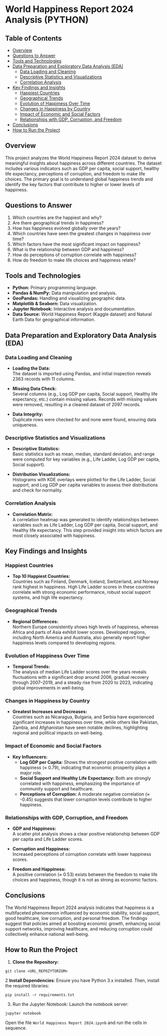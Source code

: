 # World Happiness Report 2024 Analysis (PYTHON)

## Table of Contents
- [Overview](#overview)
- [Questions to Answer](#questions-to-answer)
- [Tools and Technologies](#tools-and-technologies)
- [Data Preparation and Exploratory Data Analysis (EDA)](#data-preparation-and-exploratory-data-analysis-eda)
  - [Data Loading and Cleaning](#data-loading-and-cleaning)
  - [Descriptive Statistics and Visualizations](#descriptive-statistics-and-visualizations)
  - [Correlation Analysis](#correlation-analysis)
- [Key Findings and Insights](#key-findings-and-insights)
  - [Happiest Countries](#happiest-countries)
  - [Geographical Trends](#geographical-trends)
  - [Evolution of Happiness Over Time](#evolution-of-happiness-over-time)
  - [Changes in Happiness by Country](#changes-in-happiness-by-country)
  - [Impact of Economic and Social Factors](#impact-of-economic-and-social-factors)
  - [Relationships with GDP, Corruption, and Freedom](#relationships-with-gdp-corruption-and-freedom)
- [Conclusions](#conclusions)
- [How to Run the Project](#how-to-run-the-project)

## Overview

This project analyzes the World Happiness Report 2024 dataset to derive meaningful insights about happiness across different countries. The dataset includes various indicators such as GDP per capita, social support, healthy life expectancy, perceptions of corruption, and freedom to make life choices. The primary goal is to understand global happiness trends and identify the key factors that contribute to higher or lower levels of happiness.

## Questions to Answer

1. Which countries are the happiest and why?
2. Are there geographical trends in happiness?
3. How has happiness evolved globally over the years?
4. Which countries have seen the greatest changes in happiness over time?
5. Which factors have the most significant impact on happiness?
6. What is the relationship between GDP and happiness?
7. How do perceptions of corruption correlate with happiness?
8. How do freedom to make life choices and happiness relate?

## Tools and Technologies

- **Python:** Primary programming language.
- **Pandas & NumPy:** Data manipulation and analysis.
- **GeoPandas:** Handling and visualizing geographic data.
- **Matplotlib & Seaborn:** Data visualization.
- **Jupyter Notebook:** Interactive analysis and documentation.
- **Data Source:** World Happiness Report (Kaggle dataset) and Natural Earth Data for geographical information.

## Data Preparation and Exploratory Data Analysis (EDA)

### Data Loading and Cleaning

- **Loading the Data:**  
  The dataset is imported using Pandas, and initial inspection reveals 2363 records with 11 columns.
  
- **Missing Data Check:**  
  Several columns (e.g., Log GDP per capita, Social support, Healthy life expectancy, etc.) contain missing values. Records with missing values were removed, resulting in a cleaned dataset of 2097 records.
  
- **Data Integrity:**  
  Duplicate rows were checked for and none were found, ensuring data uniqueness.

### Descriptive Statistics and Visualizations

- **Descriptive Statistics:**  
  Basic statistics such as mean, median, standard deviation, and range were computed for key variables (e.g., Life Ladder, Log GDP per capita, Social support).
  
- **Distribution Visualizations:**  
  Histograms with KDE overlays were plotted for the Life Ladder, Social support, and Log GDP per capita variables to assess their distributions and check for normality.

### Correlation Analysis

- **Correlation Matrix:**  
  A correlation heatmap was generated to identify relationships between variables such as Life Ladder, Log GDP per capita, Social support, and Healthy life expectancy. This step provided insight into which factors are most closely associated with happiness.

## Key Findings and Insights

### Happiest Countries

- **Top 10 Happiest Countries:**  
  Countries such as Finland, Denmark, Iceland, Switzerland, and Norway rank highest in happiness. High Life Ladder scores in these countries correlate with strong economic performance, robust social support systems, and high life expectancy.

### Geographical Trends

- **Regional Differences:**  
  Northern Europe consistently shows high levels of happiness, whereas Africa and parts of Asia exhibit lower scores. Developed regions, including North America and Australia, also generally report higher happiness levels compared to developing regions.

### Evolution of Happiness Over Time

- **Temporal Trends:**  
  The analysis of median Life Ladder scores over the years reveals fluctuations with a significant drop around 2006, gradual recovery through 2007–2019, and a steady rise from 2020 to 2023, indicating global improvements in well-being.

### Changes in Happiness by Country

- **Greatest Increases and Decreases:**  
  Countries such as Nicaragua, Bulgaria, and Serbia have experienced significant increases in happiness over time, while others like Pakistan, Zambia, and Afghanistan have seen notable declines, highlighting regional and political impacts on well-being.

### Impact of Economic and Social Factors

- **Key Influencers:**  
  - **Log GDP per Capita:** Shows the strongest positive correlation with happiness (≈ 0.79), indicating that economic prosperity plays a major role.
  - **Social Support and Healthy Life Expectancy:** Both are strongly correlated with happiness, emphasizing the importance of community support and healthcare.
  - **Perceptions of Corruption:** A moderate negative correlation (≈ -0.45) suggests that lower corruption levels contribute to higher happiness.

### Relationships with GDP, Corruption, and Freedom

- **GDP and Happiness:**  
  A scatter plot analysis shows a clear positive relationship between GDP per capita and Life Ladder scores.
  
- **Corruption and Happiness:**  
  Increased perceptions of corruption correlate with lower happiness scores.
  
- **Freedom and Happiness:**  
  A positive correlation (≈ 0.53) exists between the freedom to make life choices and happiness, though it is not as strong as economic factors.

## Conclusions

The World Happiness Report 2024 analysis indicates that happiness is a multifaceted phenomenon influenced by economic stability, social support, good healthcare, low corruption, and personal freedom. The findings suggest that policies aimed at boosting economic growth, enhancing social support networks, improving healthcare, and reducing corruption could collectively enhance national well-being.

## How to Run the Project

1. **Clone the Repository:**
```
git clone <URL_REPOZYTORIUM>
```

2 **Install Dependencies**:
Ensure you have Python 3.x installed. Then, install the required libraries:
```
pip install -r requirements.txt
```

3. Run the Jupyter Notebook: Launch the notebook server:
```
jupyter notebook
```

Open the file ```World Happiness Report 2024.ipynb``` and run the cells in sequence.

